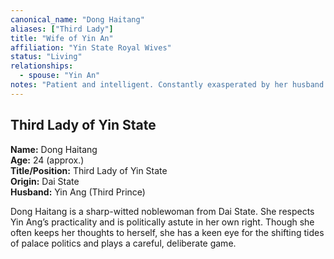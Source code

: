 ```yaml
---
canonical_name: "Dong Haitang"
aliases: ["Third Lady"]
title: "Wife of Yin An"
affiliation: "Yin State Royal Wives"
status: "Living"
relationships:
  - spouse: "Yin An"
notes: "Patient and intelligent. Constantly exasperated by her husband’s obliviousness but supportive and loyal."
---
```

## Third Lady of Yin State  
**Name:** Dong Haitang  
**Age:** 24 (approx.)  
**Title/Position:** Third Lady of Yin State  
**Origin:** Dai State  
**Husband:** Yin Ang (Third Prince)

Dong Haitang is a sharp-witted noblewoman from Dai State. She respects Yin Ang’s practicality and is politically astute in her own right. Though she often keeps her thoughts to herself, she has a keen eye for the shifting tides of palace politics and plays a careful, deliberate game.
